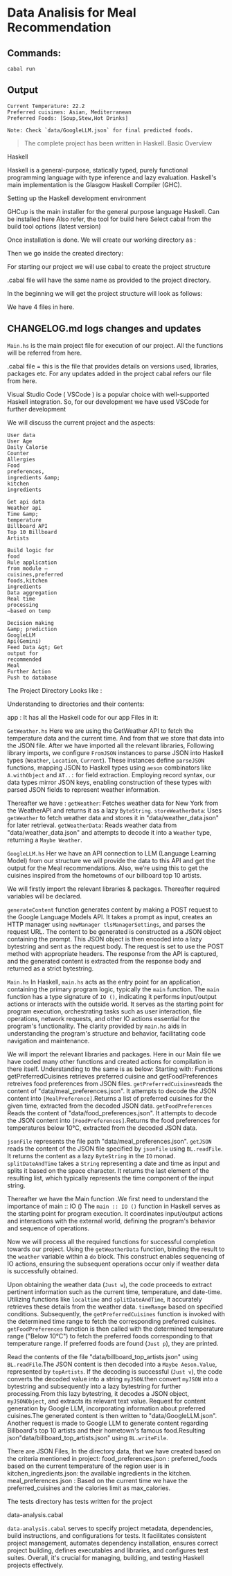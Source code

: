 # Data Analisis for Meal Recommendation

## Commands:
```
cabal run
```

## Output
```
Current Temperature: 22.2
Preferred cuisines: Asian, Mediterranean
Preferred Foods: [Soup,Stew,Hot Drinks]

Note: Check `data/GoogleLLM.json` for final predicted foods.
```

>The complete project has been written in Haskell.
Basic Overview

Haskell

Haskell is a general-purpose, statically typed, purely functional programming
language with type inference and lazy evaluation.
Haskell&#39;s main implementation is the Glasgow Haskell Compiler (GHC).

Setting up the Haskell development environment

GHCup is the main installer for the general purpose language Haskell.
Can be installed here
Also refer, the tool for build here
Select cabal from the build tool options (latest version)

Once installation is done. We will create our working directory as :

Then we go inside the created directory:

For starting our project we will use cabal to create the project structure

.cabal file will have the same name as provided to the project directory.

In the beginning we will get the project structure will look as follows:

We have 4 files in here.

## CHANGELOG.md logs changes and updates

`Main.hs` is the main project file for execution of our project. All the functions will be
referred from here.

.cabal file = this is the file that provides details on versions used, libraries, packages
etc.
For any updates added in the project cabal refers our file from here.

Visual Studio Code ( VSCode ) is a popular choice with well-supported Haskell
integration.
So, for our development we have used VSCode for further development

We will discuss the current project and the aspects:
```
User data
User Age
Daily Calorie
Counter
Allergies
Food
preferences,
ingredients &amp;
kitchen
ingredients

Get api data
Weather api
Time &amp;
temperature
Billboard API
Top 10 Billboard
Artists

Build logic for
food
Rule application
from module –
cuisines,preferred
foods,kitchen
ingredients
Data aggregation
Real time
processing
–based on temp

Decision making
&amp; prediction
GoogleLLM
Api(Gemini)
Feed Data &gt; Get
output for
recommended
Meal
Further Action
Push to database
```
The Project Directory Looks like :

Understanding to directories and their contents:

app : It has all the Haskell code for our app
Files in it:

`GetWeather.hs`
Here we are using the GetWeather API to fetch the temperature data and the current
time. And from that we store that data into the JSON file.
After we have imported all the relevant libraries,
Following library imports, we configure `FromJSON` instances to parse JSON into
Haskell types (`Weather`, `Location`, `Current`). These instances define
`parseJSON` functions, mapping JSON to Haskell types using `aeson` combinators
like `A.withObject` and `AT..:` for field extraction. Employing record syntax, our data
types mirror JSON keys, enabling construction of these types with parsed JSON
fields to represent weather information.

Thereafter we have :
`getWeather`: Fetches weather data for New York from the WeatherAPI and returns
it as a lazy `ByteString`.
`storeWeatherData`: Uses `getWeather` to fetch weather data and stores it in
&quot;data/weather_data.json&quot; for later retrieval.
`getWeatherData`: Reads weather data from &quot;data/weather_data.json&quot; and attempts
to decode it into a `Weather` type, returning a `Maybe Weather`.

`GoogleLLM.hs`
Her we have an API connection to LLM (Language Learning Model) from our
structure we will provide the data to this API and get the output for the Meal
recommendations.
Also, we’re using this to get the cuisines inspired from the hometowns of our
billboard top 10 artists.

We will firstly import the relevant libraries &amp; packages. Thereafter required variables
will be declared.

`generateContent` function generates content by making a POST request to the
Google Language Models API.
It takes a prompt as input, creates an HTTP manager using `newManager
tlsManagerSettings`, and parses the request URL. The content to be generated is
constructed as a JSON object containing the prompt. This JSON object is then
encoded into a lazy bytestring and sent as the request body. The request is set to
use the POST method with appropriate headers. The response from the API is
captured, and the generated content is extracted from the response body and
returned as a strict bytestring.

`Main.hs`
In Haskell, `main.hs` acts as the entry point for an application, containing the primary
program logic, typically the `main` function. The `main` function has a type signature
of `IO ()`, indicating it performs input/output actions or interacts with the outside
world.
It serves as the starting point for program execution, orchestrating tasks such as
user interaction, file operations, network requests, and other IO actions essential for
the program&#39;s functionality.
The clarity provided by `main.hs` aids in understanding the program&#39;s structure and
behavior, facilitating code navigation and maintenance.

We will import the relevant libraries and packages.
Here in our Main file we have coded many other functions and created actions for
compilation in there itself. Understanding to the same is as below:
Starting with:
Functions getPreferredCuisines retrieves preferred cuisine and
getFoodPreferences retreives food preferences from JSON files.
`getPreferredCuisines`reads the content of &quot;data/meal_preferences.json&quot;. It
attempts to decode the JSON content into `[MealPreference]`.Returns a list of
preferred cuisines for the given time, extracted from the decoded JSON data.
`getFoodPreferences` Reads the content of &quot;data/food_preferences.json&quot;. It
attempts to decode the JSON content into `[FoodPreferences]`.Returns the food
preferences for temperatures below 10°C, extracted from the decoded JSON data.

`jsonFile` represents the file path &quot;data/meal_preferences.json&quot;.
`getJSON` reads the content of the JSON file specified by `jsonFile` using
`BL.readFile`. It returns the content as a lazy `ByteString` in the `IO` monad.
`splitDateAndTime` takes a `String` representing a date and time as input and splits
it based on the space character. It returns the last element of the resulting list, which
typically represents the time component of the input string.

Thereafter we have the Main function .We first need to understand the importance of
main :: IO ()
The `main :: IO ()` function in Haskell serves as the starting point for program
execution. It coordinates input/output actions and interactions with the external
world, defining the program&#39;s behavior and sequence of operations.

Now we will process all the required functions for successful completion towards our
project.
Using the `getWeatherData` function, binding the result to the `weather` variable
within a `do` block. This construct enables sequencing of IO actions, ensuring the
subsequent operations occur only if weather data is successfully obtained.

Upon obtaining the weather data (`Just w`), the code proceeds to extract pertinent
information such as the current time, temperature, and date-time. Utilizing functions
like `localtime` and `splitDateAndTime`, it accurately retrieves these details from the
weather data.
`timeRange` based on specified conditions. Subsequently, the
`getPreferredCuisines` function is invoked with the determined time range to fetch
the corresponding preferred cuisines.
`getFoodPreferences` function is then called with the determined temperature
range (&quot;Below 10°C&quot;) to fetch the preferred foods corresponding to that temperature
range. If preferred foods are found (`Just p`), they are printed.

Read the contents of the file &quot;data/billboard_top_artists.json&quot; using `BL.readFile`.The
JSON content is then decoded into a `Maybe Aeson.Value`, represented by
`topArtists`.
If the decoding is successful (`Just v`), the code converts the decoded value into a
string `myJSON`.then convert `myJSON` into a bytestring and subsequently into a
lazy bytestring for further processing.From this lazy bytestring, it decodes a JSON
object, `myJSONObject`, and extracts its relevant text value.
Request for content generation by Google LLM, incorporating information about
preferred cuisines.The generated content is then written to &quot;data/GoogleLLM.json&quot;.
Another request is made to Google LLM to generate content regarding Billboard&#39;s
top 10 artists and their hometown&#39;s famous food.Resulting
json&quot;data/billboard_top_artists.json&quot; using `BL.writeFile`.

There are JSON Files, In the directory data, that we have created based on the
criteria mentioned in project:
food_preferences.json : preferred_foods based on the current temperature of the
region user is in
kitchen_ingredients.json: the available ingredients in the kitchen.
meal_preferences.json : Based on the current time we have the preferred_cuisines
and the calories limit as max_calories.

The tests directory has tests written for the project

data-analysis.cabal

`data-analysis.cabal` serves to specify project metadata, dependencies, build
instructions, and configurations for tests.
It facilitates consistent project management, automates dependency installation,
ensures correct project building, defines executables and libraries, and configures
test suites.
Overall, it&#39;s crucial for managing, building, and testing Haskell projects effectively.
